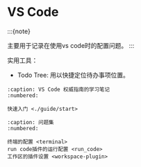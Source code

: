 # VS Code

:::{note}

主要用于记录在使用vs code时的配置问题。
:::

实用工具：

- Todo Tree: 用以快捷定位待办事项位置。

```{toctree}
:caption: VS Code 权威指南的学习笔记
:numbered:

快速入门 <./guide/start>

```

```{toctree}
:caption: 问题集
:numbered:

终端的配置 <terminal>
run code插件的运行配置 <run_code>
工作区的插件设置 <workspace-plugin>
```
